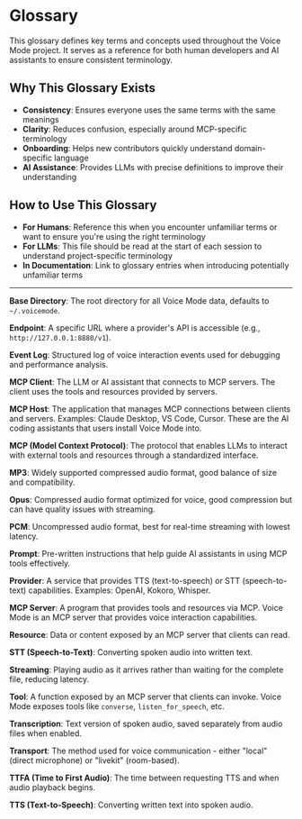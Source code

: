 # Glossary

This glossary defines key terms and concepts used throughout the Voice Mode project. It serves as a reference for both human developers and AI assistants to ensure consistent terminology.

## Why This Glossary Exists

- **Consistency**: Ensures everyone uses the same terms with the same meanings
- **Clarity**: Reduces confusion, especially around MCP-specific terminology
- **Onboarding**: Helps new contributors quickly understand domain-specific language
- **AI Assistance**: Provides LLMs with precise definitions to improve their understanding

## How to Use This Glossary

- **For Humans**: Reference this when you encounter unfamiliar terms or want to ensure you're using the right terminology
- **For LLMs**: This file should be read at the start of each session to understand project-specific terminology
- **In Documentation**: Link to glossary entries when introducing potentially unfamiliar terms

---

**Base Directory**: The root directory for all Voice Mode data, defaults to `~/.voicemode`.

**Endpoint**: A specific URL where a provider's API is accessible (e.g., `http://127.0.0.1:8880/v1`).

**Event Log**: Structured log of voice interaction events used for debugging and performance analysis.

**MCP Client**: The LLM or AI assistant that connects to MCP servers. The client uses the tools and resources provided by servers.

**MCP Host**: The application that manages MCP connections between clients and servers. Examples: Claude Desktop, VS Code, Cursor. These are the AI coding assistants that users install Voice Mode into.

**MCP (Model Context Protocol)**: The protocol that enables LLMs to interact with external tools and resources through a standardized interface.

**MP3**: Widely supported compressed audio format, good balance of size and compatibility.

**Opus**: Compressed audio format optimized for voice, good compression but can have quality issues with streaming.

**PCM**: Uncompressed audio format, best for real-time streaming with lowest latency.

**Prompt**: Pre-written instructions that help guide AI assistants in using MCP tools effectively.

**Provider**: A service that provides TTS (text-to-speech) or STT (speech-to-text) capabilities. Examples: OpenAI, Kokoro, Whisper.

**MCP Server**: A program that provides tools and resources via MCP. Voice Mode is an MCP server that provides voice interaction capabilities.

**Resource**: Data or content exposed by an MCP server that clients can read.

**STT (Speech-to-Text)**: Converting spoken audio into written text.

**Streaming**: Playing audio as it arrives rather than waiting for the complete file, reducing latency.

**Tool**: A function exposed by an MCP server that clients can invoke. Voice Mode exposes tools like `converse`, `listen_for_speech`, etc.

**Transcription**: Text version of spoken audio, saved separately from audio files when enabled.

**Transport**: The method used for voice communication - either "local" (direct microphone) or "livekit" (room-based).

**TTFA (Time to First Audio)**: The time between requesting TTS and when audio playback begins.

**TTS (Text-to-Speech)**: Converting written text into spoken audio.